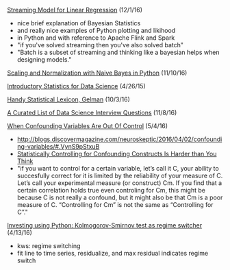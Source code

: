 [Streaming Model for Linear Regression](http://koaning.io/bayesian-propto-streaming-algorithms.html) (12/1/16)
* nice brief explanation of Bayesian Statistics
* and really nice examples of Python plotting and likihood
* in Python and with reference to Apache Flink and Spark
* "if you've solved streaming then you've also solved batch"
* "Batch is a subset of streaming and thinking like a bayesian helps when designing models."

[Scaling and Normalization with Naive Bayes in Python](http://sebastianraschka.com/Articles/2014_about_feature_scaling.html) (11/10/16)

[Introductory Statistics for Data Science](http://davegiles.blogspot.com/2015/04/introductory-statistics-for-data-science.html) (4/26/15)

[Handy Statistical Lexicon, Gelman](http://andrewgelman.com/2009/05/24/handy_statistic/) (10/3/16)

[A Curated List of Data Science Interview Questions](https://www.springboard.com/blog/data-science-interview-questions/) (11/8/16)

[When Confounding Variables Are Out Of Control](http://slatestarcodex.com/2016/04/15/links-416-they-cant-link-our-dick/) (5/4/16)
* http://blogs.discovermagazine.com/neuroskeptic/2016/04/02/confounding-variables/#.VynS9pStxuB
* [Statistically Controlling for Confounding Constructs Is Harder than You Think](http://journals.plos.org/plosone/article?id=10.1371/journal.pone.0152719)
* "if you want to control for a certain variable, let’s call it C, your ability to succesfully correct for it is limited by the reliability of your measure of C. Let’s call your experimental measure (or construct) Cm. If you find that a certain correlation holds true even controling for Cm, this might be because C is not really a confound, but it might also be that Cm is a poor measure of C. “Controlling for Cm” is not the same as “Controlling for C”."

[Investing using Python: Kolmogorov-Smirnov test as regime switcher](http://www.talaikis.com/kolmogorov-smirnov-test-as-regime-switcher/) (4/13/16)
* kws: regime switching
* fit line to time series, residualize, and max residual indicates regime switch